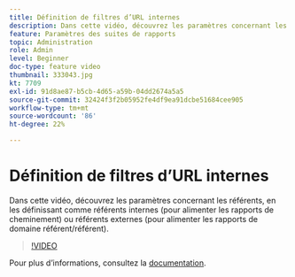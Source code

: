```yaml
---
title: Définition de filtres d’URL internes
description: Dans cette vidéo, découvrez les paramètres concernant les référents, en les définissant comme référents internes (pour alimenter les rapports de cheminement) ou référents externes (pour alimenter les rapports de domaine référent/référent).
feature: Paramètres des suites de rapports
topic: Administration
role: Admin
level: Beginner
doc-type: feature video
thumbnail: 333043.jpg
kt: 7709
exl-id: 91d8ae87-b5cb-4d65-a59b-04dd2674a5a5
source-git-commit: 32424f3f2b05952fe4df9ea91dcbe51684cee905
workflow-type: tm+mt
source-wordcount: '86'
ht-degree: 22%

---
```


# Définition de filtres d’URL internes

Dans cette vidéo, découvrez les paramètres concernant les référents, en les définissant comme référents internes (pour alimenter les rapports de cheminement) ou référents externes (pour alimenter les rapports de domaine référent/référent).

>[!VIDEO](https://video.tv.adobe.com/v/333043/?quality=12&learn=on)

Pour plus dʼinformations, consultez la [documentation](https://experienceleague.adobe.com/docs/analytics/admin/admin-tools/internal-url-filter-admin.html).

